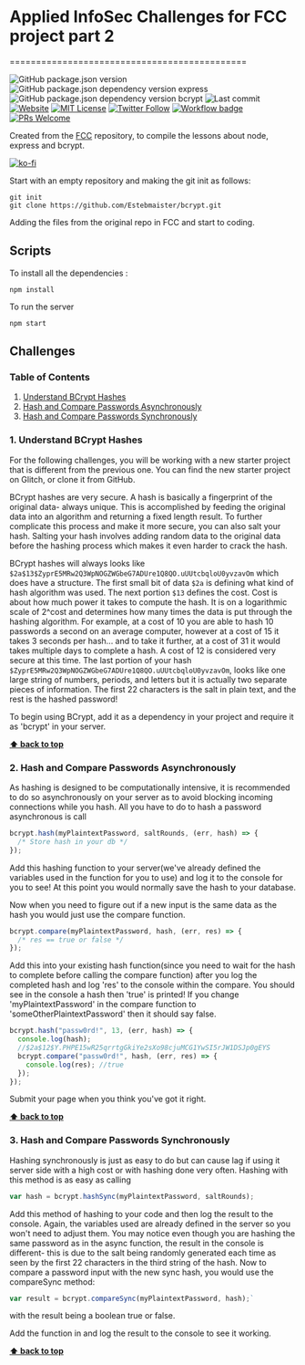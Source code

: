 # Applied InfoSec Challenges for FCC project part 2

=============================================

![GitHub package.json version][gh-pack-json-v] ![GitHub package.json dependency version express][gh-pack-json-dep-v-express] ![GitHub package.json dependency version bcrypt][gh-pack-json-dep-v-bcrypt] ![Last commit][last-commit-bdg] [![Website][website-bdg]][website] [![MIT License][license-bdg]][license] [![Twitter Follow][twitter-bdg]][twitter]
[![Workflow badge][workflow-bdg]][glitch-workflow] [![PRs Welcome][prs-bdg]][prs-site]

Created from the [FCC](https://freecodecamp.com) repository, to compile the lessons about node, express and bcrypt.

[![ko-fi](https://www.ko-fi.com/img/githubbutton_sm.svg)](https://ko-fi.com/F1F31OD9K)

Start with an empty repository and making the git init as follows:

```shell
git init
git clone https://github.com/Estebmaister/bcrypt.git
```

Adding the files from the original repo in FCC and start to coding.

## Scripts

To install all the dependencies :

```shell
npm install
```

To run the server

```shell
npm start
```

## Challenges

### Table of Contents

1. [Understand BCrypt Hashes](#1-understand-bcrypt-ashes)
1. [Hash and Compare Passwords Asynchronously](#2-hash-and-compare-passwords-asynchronously)
1. [Hash and Compare Passwords Synchronously](#3-hash-and-compare-passwords-synchronously)

### 1. Understand BCrypt Hashes

For the following challenges, you will be working with a new starter project that is different from the previous one. You can find the new starter project on Glitch, or clone it from GitHub.

BCrypt hashes are very secure. A hash is basically a fingerprint of the original data- always unique. This is accomplished by feeding the original data into an algorithm and returning a fixed length result. To further complicate this process and make it more secure, you can also salt your hash. Salting your hash involves adding random data to the original data before the hashing process which makes it even harder to crack the hash.

BCrypt hashes will always looks like `$2a$13$ZyprE5MRw2Q3WpNOGZWGbeG7ADUre1Q8QO.uUUtcbqloU0yvzavOm` which does have a structure. The first small bit of data `$2a` is defining what kind of hash algorithm was used. The next portion `$13` defines the cost. Cost is about how much power it takes to compute the hash. It is on a logarithmic scale of 2^cost and determines how many times the data is put through the hashing algorithm. For example, at a cost of 10 you are able to hash 10 passwords a second on an average computer, however at a cost of 15 it takes 3 seconds per hash... and to take it further, at a cost of 31 it would takes multiple days to complete a hash. A cost of 12 is considered very secure at this time. The last portion of your hash `$ZyprE5MRw2Q3WpNOGZWGbeG7ADUre1Q8QO.uUUtcbqloU0yvzavOm`, looks like one large string of numbers, periods, and letters but it is actually two separate pieces of information. The first 22 characters is the salt in plain text, and the rest is the hashed password!

To begin using BCrypt, add it as a dependency in your project and require it as 'bcrypt' in your server.

**[⬆ back to top](#table-of-contents)**

### 2. Hash and Compare Passwords Asynchronously

As hashing is designed to be computationally intensive, it is recommended to do so asynchronously on your server as to avoid blocking incoming connections while you hash. All you have to do to hash a password asynchronous is call

```js
bcrypt.hash(myPlaintextPassword, saltRounds, (err, hash) => {
  /* Store hash in your db */
});
```

Add this hashing function to your server(we've already defined the variables used in the function for you to use) and log it to the console for you to see! At this point you would normally save the hash to your database.

Now when you need to figure out if a new input is the same data as the hash you would just use the compare function.

```js
bcrypt.compare(myPlaintextPassword, hash, (err, res) => {
  /* res == true or false */
});
```

Add this into your existing hash function(since you need to wait for the hash to complete before calling the compare function) after you log the completed hash and log 'res' to the console within the compare. You should see in the console a hash then 'true' is printed! If you change 'myPlaintextPassword' in the compare function to 'someOtherPlaintextPassword' then it should say false.

```js
bcrypt.hash("passw0rd!", 13, (err, hash) => {
  console.log(hash);
  //$2a$12$Y.PHPE15wR25qrrtgGkiYe2sXo98cjuMCG1YwSI5rJW1DSJp0gEYS
  bcrypt.compare("passw0rd!", hash, (err, res) => {
    console.log(res); //true
  });
});
```

Submit your page when you think you've got it right.

**[⬆ back to top](#table-of-contents)**

### 3. Hash and Compare Passwords Synchronously

Hashing synchronously is just as easy to do but can cause lag if using it server side with a high cost or with hashing done very often. Hashing with this method is as easy as calling

```js
var hash = bcrypt.hashSync(myPlaintextPassword, saltRounds);
```

Add this method of hashing to your code and then log the result to the console. Again, the variables used are already defined in the server so you won't need to adjust them. You may notice even though you are hashing the same password as in the async function, the result in the console is different- this is due to the salt being randomly generated each time as seen by the first 22 characters in the third string of the hash. Now to compare a password input with the new sync hash, you would use the compareSync method:

```js
var result = bcrypt.compareSync(myPlaintextPassword, hash);`
```

with the result being a boolean true or false.

Add the function in and log the result to the console to see it working.

**[⬆ back to top](#table-of-contents)**

<!-- General links -->

[changelog]: ./CHANGELOG.md
[version-bdg]: https://img.shields.io/badge/version-1.0.0-blue.svg?style=plastic
[license]: ./LICENSE
[prs-bdg]: https://img.shields.io/badge/PRs-welcome-brightgreen.svg?style=flat
[prs-site]: (https://egghead.io/courses/how-to-contribute-to-an-open-source-project-on-github)
[twitter]: https://twitter.com/estebmaister
[twitter-bdg]: https://img.shields.io/twitter/follow/estebmaister?label=Follow&style=social

<!-- Repo badges links -->

[license-bdg]: https://img.shields.io/github/license/estebmaister/bcrypt?style=plastic
[last-commit-bdg]: https://img.shields.io/github/last-commit/estebmaister/bcrypt?style=plastic&logo=git&logoColor=white
[language-count-bdg]: https://img.shields.io/github/languages/count/estebmaister/bcrypt?style=plastic&logo=visual-studio-code
[top-language-bdg]: https://img.shields.io/github/languages/top/estebmaister/bcrypt?style=plastic&logo=freecodecamp
[repo-size-bdg]: https://img.shields.io/github/repo-size/estebmaister/bcrypt?style=plastic
[code-size-bdg]: https://img.shields.io/github/languages/code-size/estebmaister/bcrypt?style=plastic
[gh-pack-json-v]: https://img.shields.io/github/package-json/v/estebmaister/bcrypt?color=blue&style=plastic&logo=github
[gh-pack-json-dep-v-express]: https://img.shields.io/github/package-json/dependency-version/estebmaister/bcrypt/express?style=plastic&logo=express
[gh-pack-json-dep-v-bcrypt]: https://img.shields.io/github/package-json/dependency-version/estebmaister/bcrypt/bcrypt?style=plastic&logo=bcrypt

<!-- Glitch web and workflow -->

[website]: https://bcrypt-esteb.glitch.me
[website-bdg]: https://img.shields.io/website?down_color=violet&down_message=sleeping&label=servidor&logo=glitch&logoColor=white&style=plastic&up_color=green&up_message=online&url=https%3A%2F%2Fbcrypt-esteb.glitch.me
[workflow-bdg]: https://github.com/estebmaister/bcrypt/workflows/Glitch%20Sync/badge.svg
[glitch-workflow]: https://github.com/Estebmaister/bcrypt/blob/master/.github/workflows/main.yml
